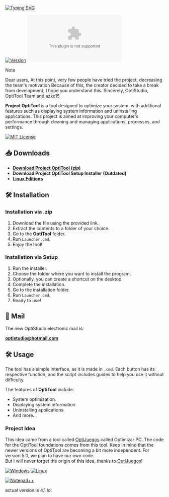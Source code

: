 [![Typing SVG](https://readme-typing-svg.herokuapp.com?font=Kanit&weight=800&size=50&pause=1000&color=188EF7&vCenter=true&width=435&lines=Project%3A+OptiTool)](https://git.io/typing-svg)

[![Version](https://img.shields.io/github/v/release/OptiStudioXD/OptiTool?color=%230567ff&label=Latest%20Release&style=for-the-badge)](https://github.com/OptiStudioXD/OptiTool/releases/latest)
![GitHub Downloads (specific asset, all releases)](https://img.shields.io/github/downloads/OptiStudioXD/OptiTool/OptiTool_v4.1.Es.zip?label=Total%20Downloads&style=for-the-badge)

> [!NOTE]
> Dear users,
At this point, very few people have tried the project, decreasing the team's motivation
Because of this, the creator decided to take a break from development, I hope you understand this.
Sincerely, OptiStudio, OptiTool Team and azxc15


**Project OptiTool** is a tool designed to optimize your system, with additional features such as displaying system information and uninstalling applications. This project is aimed at improving your computer's performance through cleaning and managing applications, processes, and settings.

[![MIT License](https://badgen.net/github/LICENSE/OptiStudioXD/OptiTool)](https://opensource.org/licenses/MIT)


## 📥 Downloads

- [**Download Project OptiTool (zip)**](https://github.com/OptiStudioXD/OptiTool/releases/download/4.1/OptiTool_v4.1.ES.zip)
- **Download Project OptiTool Setup Installer (Outdated)**
- [**Linux Editions**](https://goo.su/YCrUsg)

## 🛠️ Installation

### Installation via .zip

1. Download the file using the provided link.
2. Extract the contents to a folder of your choice.
3. Go to the **OptiTool** folder.
4. Run `Launcher.cmd`.
5. Enjoy the tool!

### Installation via Setup

1. Run the installer.
2. Choose the folder where you want to install the program.
3. Optionally, you can create a shortcut on the desktop.
4. Complete the installation.
5. Go to the installation folder.
6. Run `Launcher.cmd`.
7. Ready to use!

## 📧 Mail

The new OptiStudio electronic mail is:

**optistudio@hotmail.com**

## 🛠️ Usage

The tool has a simple interface, as it is made in `.cmd`. Each button has its respective function, and the script includes guides to help you use it without difficulty.

The features of **OptiTool** include:
- System optimization.
- Displaying system information.
- Uninstalling applications.
- And more...

### Project Idea

This idea came from a tool called [OptiJuegos](https://optijuegos.github.io) called Optimizar PC. The code for the OptiTool foundations comes from this tool. Keep in mind that the newer versions of OptiTool are becoming a bit more independent. For version 5.0, we plan to have our own code.  
But I will never forget the origin of this idea, thanks to [OptiJuegos](https://optijuegos.github.io)!

[![Windows](https://custom-icon-badges.demolab.com/badge/Windows-0078D6?logo=windows11&logoColor=white)](#) [![Linux](https://img.shields.io/badge/Linux-FCC624?logo=linux&logoColor=black)](#)

[![Notepad++](https://img.shields.io/badge/Notepad++-90E59A.svg?&logo=notepad%2b%2b&logoColor=black)](#)

actual version is 4.1 lol
